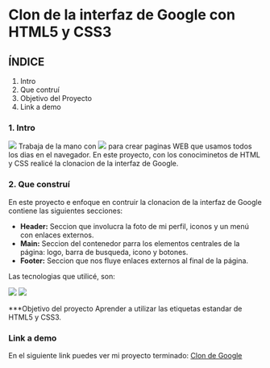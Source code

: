 # Clon de la interfaz de Google con HTML5  y CSS3 

## ÍNDICE

1. Intro
2. Que contruí
3. Objetivo del Proyecto
4. Link a demo

### 1. Intro 

<img src="https://img.shields.io/badge/HTML5-E34F26?style=for-the-badge&logo=html5&logoColor=white" /> Trabaja de la mano con <img src="https://img.shields.io/badge/CSS3-1572B6?style=for-the-badge&logo=css3&logoColor=white" /> para crear paginas WEB que usamos todos los dias en el navegador.
En este proyecto, con los conociminetos de HTML y CSS realicé la clonacion de la interfaz de Google.

### 2. Que construí
En este proyecto e enfoque en contruir la clonacion de la interfaz de Google contiene las siguientes secciones:

- **Header:** Seccion que involucra la foto de mi perfil, iconos y un menú con enlaces externos.
- **Main:** Seccion del contenedor parra los elementos centrales de la página: logo, barra de busqueda, icono y botones.
- **Footer:** Seccion que nos fluye enlaces externos al final de la página.

Las tecnologias que utilicé, son: 

<img src="https://img.shields.io/badge/HTML5-E34F26?style=for-the-badge&logo=html5&logoColor=white" />
<img src="https://img.shields.io/badge/CSS3-1572B6?style=for-the-badge&logo=css3&logoColor=white" />

***Objetivo del proyecto
Aprender a utilizar las etiquetas estandar de HTML5 y CSS3.

### Link a demo
En el siguiente link puedes ver mi proyecto terminado: 
[Clon de Google](copiadegoogle-lest.vercel.app)
